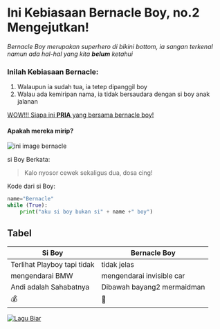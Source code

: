 # Ini Kebiasaan Bernacle Boy, no.2 Mengejutkan!

*Bernacle Boy merupakan superhero di bikini bottom, ia sangan terkenal namun ada hal-hal yang kita __belum__ ketahui*

### **Inilah Kebiasaan Bernacle:**
1. Walaupun ia sudah tua, ia tetep dipanggil boy
1. Walau ada kemiripan nama, ia tidak bersaudara dengan si boy anak jalanan

[WOW!!! Siapa ini **PRIA** yang bersama bernacle boy!](https://id.wikipedia.org/wiki/Mermaid_Man_dan_Barnacle_Boy)

#### **Apakah mereka mirip?**

![ini image bernacle](http://2.bp.blogspot.com/-HDjMaIzG69Q/TgvQoV0kbcI/AAAAAAAACI8/g1NqxPGRv8I/s320/boy.jpg)

si Boy Berkata:
>Kalo nyosor cewek sekaligus dua, dosa cing!

Kode dari si Boy:
``` python
name="Bernacle"
while (True):
    print("aku si boy bukan si" + name +" boy")
```
## Tabel

Si Boy | Bernacle Boy
-------|--------------
Terlihat Playboy tapi tidak | tidak jelas
mengendarai BMW | mengendarai invisible car 
Andi adalah Sahabatnya | Dibawah bayang2 mermaidman
:moneybag: | :money_with_wings:

[![Lagu Biar](https://i.ytimg.com/an_webp/KqjU2ULPIps/mqdefault_6s.webp?du=3000&sqp=COrik9wF&rs=AOn4CLAlDzj829Y-gqWMkiQ0-N9jY29KsA)](https://www.youtube.com/watch?v=KqjU2ULPIps)

